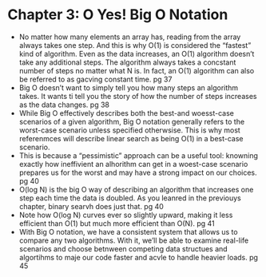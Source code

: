 # Chapter 3: O Yes! Big O Notation

- No matter how many elements an array has, reading from the array always takes one step. And this is why O(1) is considered the “fastest” kind of algorithm. Even as the data increases, an O(1) algorithm doesn’t take any additional steps. The algorithm always takes a concstant number of steps no matter what N is. In fact, an O(1) algorithm can also be referred to as gacving constant time. pg 37
- Big O doesn’t want to simply tell you how many steps an algorithm takes. It wants ti tell you the story of how the number of steps increases as the data changes. pg 38
- While Big O effectively describes both the best-and woesst-case scenarios of a given algorithm, Big O notation generally refers to the worst-case scenario unless specified otherwsise. This is why most referenmces will describe linear search as being O(1) in a best-case scenario.
- This is because a “pessimistic” approach can be a useful tool: knowning exactly how ineffivient an alhorithm can get in a woest-case scenario prepares us for the worst and may have a strong impact on our choices. pg 40
- O(log N) is the big O way of describing an algorithm that increases one step each time the data is doubled. As you leanred in the previouys chapter, binary searvh does just that. pg 40
- Note how O(log N) curves ever so slightly upward, making it less efficient than O(1) but much more efficient than O(N). pg 41
- With Big O notation, we have a consistent system that allows us to compare any two algorithms. With it, we’ll be able to examine real-life scenarios and choose betnween competing data structues and algortihms to maje our code faster and acvle to handle heavier loads. pg 45
